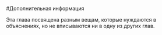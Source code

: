 #Дополнительная информация

Эта глава посвящена разным вещам, которые нуждаются в объяснениях, но не вписываются ни в одну из других глав.